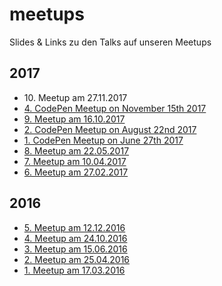 # meetups
Slides &amp; Links zu den Talks auf unseren Meetups

## 2017
* 10\. Meetup am 27.11.2017
* [4\. CodePen Meetup on November 15th 2017](2017/codepen_003/README.md)
* [9\. Meetup am 16.10.2017](2017/meetup_009/README.md)
* [2. CodePen Meetup on August 22nd 2017](2017/codepen_002/README.md)
* [1. CodePen Meetup on June 27th 2017](2017/codepen_001/README.md)
* [8. Meetup am 22.05.2017](2017/meetup_008/README.md)
* [7. Meetup am 10.04.2017](2017/meetup_007/README.md)
* [6. Meetup am 27.02.2017](2017/meetup_006/README.md)

## 2016

* [5. Meetup am 12.12.2016](2016/meetup_005_12122016/README.md)
* [4. Meetup am 24.10.2016](2016/meetup_004_24102016/README.md)
* [3. Meetup am 15.06.2016](2016/meetup_003_15062016/README.md)
* [2. Meetup am 25.04.2016](2016/meetup_002_25042016/README.md)
* [1. Meetup am 17.03.2016](2016/meetup_001_17032016/README.md)
